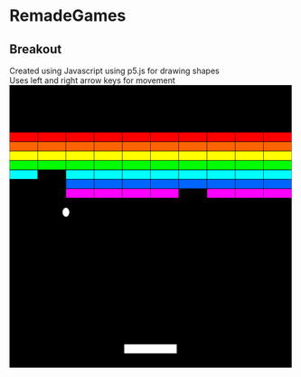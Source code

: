 # RemadeGames
##  Breakout
Created using Javascript using p5.js for drawing shapes\
Uses left and right arrow keys for movement\
<img src="https://github.com/MattR2718/RemadeGames/blob/main/breakout/Breakout.PNG" width="500" height="500">
